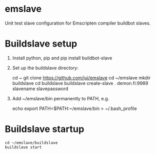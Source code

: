 # emslave
Unit test slave configuration for Emscripten compiler buildbot slaves.

# Buildslave setup

1. Install python, pip and pip install buildbot-slave

2. Set up the buildslave directory:

    cd ~
    git clone https://github.com/juj/emslave
    cd ~/emslave
    mkdir buildslave
    cd buildslave
    buildslave create-slave . demon.fi:9989 slavename slavepassword

3. Add ~/emslave/bin permanently to PATH, e.g.

    echo export PATH=\$PATH:~/emslave/bin > ~/.bash_profile

# Buildslave startup

    cd ~/emslave/buildslave
    buildslave start
